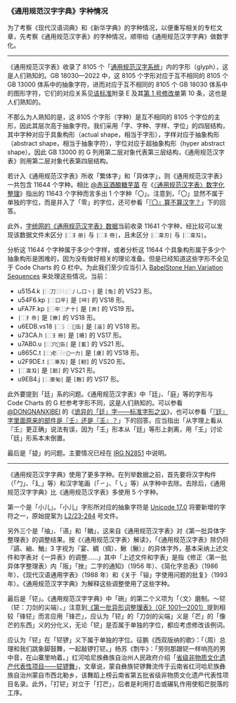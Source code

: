 ### 《通用规范汉字字典》字种情况

为了考察《现代汉语词典》和《新华字典》的字种情况，以便重写相关的专栏文章，先考察《通用规范汉字表》的字种情况，顺带给《通用规范汉字字典》做数字化。

---

《通用规范汉字表》收录了 8105 个「[通用规范汉字系统](https://openstd.samr.gov.cn/bzgk/gb/newGbInfo?hcno=52E2DE28D439C1937EE09AE4B5AA615B)」内的字形（glyph），这是人们熟知的。GB 18030—2022 中，这 8105 个字形对应于互不相同的 8105 个 GB 13000 体系中的抽象字符，进而对应于互不相同的 8105 个 GB 18030 体系中的图形字符，它们的对应关系见[该标准](https://openstd.samr.gov.cn/bzgk/gb/newGbInfo?hcno=A1931A578FE14957104988029B0833D3)附录 E 及其[第 1 号修改单](https://std.sacinfo.org.cn/gnoc/queryInfo?id=F64BE589E092A00D2B0B2DE8965870F3)第 10 条，这也是人们熟知的。

不那么为人熟知的是，这 8105 个字形（字种）是互不相同的 8105 个字位的主形，因此其层次高于抽象字符。我们采用「字、字种、字样、字位」的四层结构，其中字种对应于具象构形（actual shape，相当于字形），字样对应于抽象构形（abstract shape，相当于抽象字符），字位对应于超抽象构形（hyper abstract shape）。因此 GB 13000 的 G 列用第二层对象代表第三层结构，《通用规范汉字表》则用第二层对象代表第四层结构。

若计入《通用规范汉字表》所收「繁体字」和「异体字」，则《通用规范汉字表》一共包含 11644 个字种。相比 [@赤豆酒酿糖芋苗](https://www.zhihu.com/people/gao-zhang-33) 在《[〈通用规范汉字表〉数字化整理](https://zhuanlan.zhihu.com/p/635303680)》指出的 11643 个字种而言多出 1 个字种「〇」。注意到，「〇」显然不属于单独的字位，而是并入了「零」的字位，还可参看「[『〇』算不算汉字？](https://www.zhihu.com/question/21635454)」下的回答。

此外，[字统网的《通用规范汉字表》数据](https://zi.tools/?secondary=character_set&set=G%E9%80%9A%E8%A7%84)当前收录 11641 个字种，经比较可以发现该数据文件未区分 `|⿰𤣩册|` 与 `|⿰𤣩冊|`，且未区分 `|⿰韋刃|` 与 `|⿰韋刄|`。

分析这 11644 个字种属于多少个字样，或者分析这 11644 个具象构形属于多少个抽象构形是困难的，因为没有做好相关的理论准备。但是已经知道这些字形不全见于 Code Charts 的 G 栏中。为此我们至少应当引入 [BabelStone Han Variation Sequences](https://www.babelstone.co.uk/Fonts/BSH_IVS.html) 来处理这些情况。当前：

- u5154.k `|⿱刀⿷⿻⿸丿乚口丶|` 是 `[兔]` 的 VS23 形。
- u54F6.kp `|⿰口芉|` 是 `[哶]` 的 VS18 形。
- uFA7F.kp `|⿱夲⿰𠂇十|` 是 `[奔]` 的 VS19 形。
- `|⿰扌㕘|` 是 `[撡]` 的 VS18 形。
- u6EDB.vs18 `|⿰氵⿱𱼀缶|` 是 `[滛]` 的 VS18 形。
- u73CA.h `|⿰𤣩冊|` 是 `[珊]` 的 VS17 形。
- u7AB0.u `|⿳穴𱼀缶|` 是 `[窰]` 的 VS21 形。
- u865C.t `|⿸虍⿱⿻𫩏一力|` 是 `[虜]` 的 VS18 形。
- u2F9DE.t `|⿰車刄|` 是 `[軔]` 的 VS20 形。
- `|⿰韋刄|` 是 `[韌]` 的 VS21 形。
- u9EB4.j `|⿺麥匊|` 是 `[麴]` 的 VS17 形。

此外要提到「廷」系的问题。《通用规范汉字表》中「廷」、「庭」等的字形与 Code Charts 的 G 栏参考字形不同，这是人们熟知的。可以参看 [@DONGNANXIBEI](https://www.zhihu.com/people/dong_nan_xi_bei) 的《[诡异的「廷」字——标准字形之议](https://zhuanlan.zhihu.com/p/22758883)》，也可以参看「[『廷』字里面原来的部件是『壬』还是『𡈼』？](https://www.zhihu.com/question/267170975)」下的回答。应当指出「从字理上看从『𡈼』更正确」说法有误，因为「𡈼」形本从「廷」等形上剥离，用「𡈼」讨论「廷」形系本末倒置。

最后是「㨗」的问题。主要情况已经在 [IRG N2851](https://www.unicode.org/irg/docs/n2851-GSourceGlyphIssue.pdf) 中说明。

---

《通用规范汉字字典》使用了更多字种。在列举数据之前，首先要将汉字构件（「勹」、「廴」等）和汉字笔画（「㇀」、「㇂」等）从字种中去除。去除后，《通用规范汉字字典》比《通用规范汉字表》多使用 5 个字种。

第一个是「小儿」。「小儿」字形所对应的抽象字符是 [Unicode 17.0](https://www.unicode.org/charts/PDF/Unicode-17.0/U170-16FE0.pdf) 将要新增的字符之一，原始提案为 [L2/23-284](https://www.unicode.org/L2/L2023/23284-small-er-proposal.pdf) 号文件。

另外三个是「䌷」、「䜩」和「䲡」，这来自《通用规范汉字表》对《第一批异体字整理表》的调整结果。按《〈通用规范汉字表〉解读》，「《通用规范汉字表》除仍将『讌、紬、鰌』3 字视为『宴、綢（绸）、鰍（鳅）』的异体字外，基本采纳上述文件和字表对《一异表》的调整……」其中「上述文件和字表」是指《修正〈第一批异体字整理表〉内「阪」「挫」二字的通知》（1956 年）、《简化字总表》（1986 年）、《现代汉语通用字表》（1988 年）和《关于「镕」字使用问题的批复》（1993 年）。《通用规范汉字字典》为解释这些调整使用了这些字种。

最后是「铓」。《通用规范汉字字典》中「硎」的第二个义项为「〈文〉磨制。～铓（铓：刀剑的尖端）。」注意到[《第一批异形词整理表》（GF 1001—2001）](http://www.moe.gov.cn/jyb_sjzl/ziliao/A19/201001/t20100115_75687.html)提到相较「锋铓」而言应用「锋芒」，应认为「铓」的「刀剑的尖端」义是「芒」的「像芒的东西」义的分化义，无论「铓」是否属于单独的字位，都应考虑修改该例词。

应认为「铓」在「铓锣」义下属于单独的字位。征鹏《西双版纳的歌》：「（周）总理和我们跳象脚鼓舞，一起敲锣打铓。」杨苏《剽牛》：「劳则那跟铓一样响亮的男中音，在山寨里响着。」红河哈尼族彝族自治州人民政府介绍「[省级非物质文化遗产代表性项目——铓锣舞](https://www.hh.gov.cn/info/54271/1143232.htm)」，文章说，蒙自彝族铓锣舞流传于云南省红河哈尼族彝族自治州蒙自市西北勒乡，该舞蹈上榜云南省第五批省级非物质文化遗产代表性项目名录。此外，「打铓」对立于「打芒」，后者是利用打击或碾轧作用使稻芒脱落的工序。
